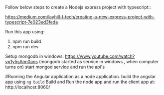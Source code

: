 Follow below steps to create a Nodejs express project with typescript::

https://medium.com/layhill-l-tech/creating-a-new-express-project-with-typescript-7e023ed3feda

Run this app using: 
1. npm run build
2. npm run dev

Setup mongodb in windows:
https://www.youtube.com/watch?v=1y5sAnn0ans
(mongodb started as service in windows , when computer turns on)
start mongod service and run the api's

#Running the Angular application as a node application.
build the angular app using `ng build`
Build and Run the node app and run the client app at: http://localhost:8060/ 